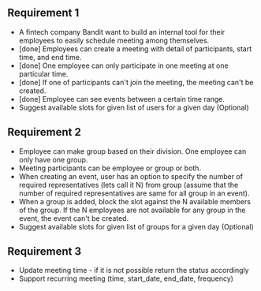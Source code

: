 ## Requirement 1

- A fintech company Bandit want to build an internal tool for their employees to easily schedule meeting among themselves.
- [done] Employees can create a meeting with detail of participants, start time, and end time.
- [done] One employee can only participate in one meeting at one particular time.
- [done] If one of participants can't join the meeting, the meeting can't be created.
- [done] Employee can see events between a certain time range.
- Suggest available slots for given list of users for a given day (Optional)

## Requirement 2

- Employee can make group based on their division. One employee can only have one group.
- Meeting participants can be employee or group or both.
- When creating an event, user has an option to specify the number of required representatives (lets call it N) from group (assume that the number of required representatives are same for all group in an event).
- When a group is added, block the slot against the N available members of the group. If the N employees are not available for any group in the event, the event can't be created.
- Suggest available slots for given list of groups for a given day (Optional)

## Requirement 3

- Update meeting time - if it is not possible return the status accordingly
- Support recurring meeting (time, start_date, end_date, frequency) 